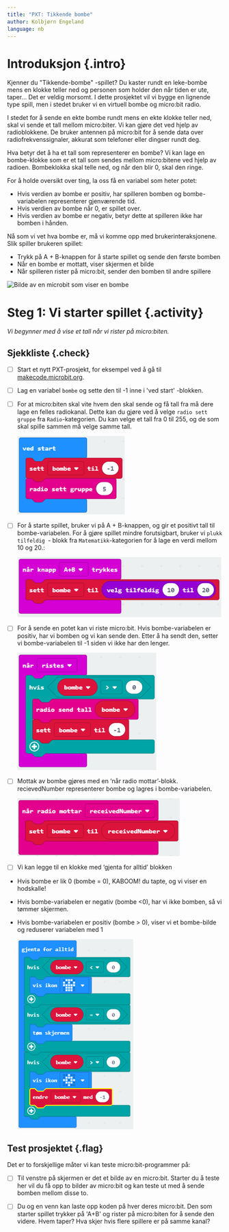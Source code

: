 ```yaml
---
title: "PXT: Tikkende bombe"
author: Kolbjørn Engeland
language: nb
---
```



# Introduksjon {.intro}

Kjenner du "Tikkende-bombe" -spillet? Du kaster rundt en leke-bombe mens en klokke teller ned og personen som holder
den når tiden er ute, taper... Det er veldig morsomt.
I dette prosjektet vil vi bygge en lignende type spill, men i stedet bruker vi en virtuell bombe og micro:bit radio.

I stedet for å sende en ekte bombe rundt mens en ekte klokke teller ned, skal vi sende et tall mellom micro:biter. 
Vi kan gjøre det ved hjelp av radioblokkene. De bruker antennen på micro:bit for å sende data over
radiofrekvenssignaler, akkurat som telefoner eller dingser rundt deg.

Hva betyr det å ha et tall som representerer en bombe? Vi kan lage en bombe-klokke som er et tall som sendes
mellom micro:bitene ved hjelp av radioen. Bombeklokka skal telle ned, og når den blir 0, skal den ringe.

For å holde oversikt over ting, la oss få en variabel som heter potet:
* Hvis verdien av bombe er positiv, har spilleren bomben og bombe-variabelen representerer gjenværende tid.
* Hvis verdien av bombe når 0, er spillet over.
* Hvis verdien av bombe er negativ, betyr dette at spilleren ikke har bomben i hånden.

Nå som vi vet hva bombe er, må vi komme opp med brukerinteraksjonene. Slik spiller brukeren spillet:
* Trykk på A + B-knappen for å starte spillet og sende den første bomben
* Når en bombe er mottatt, viser skjermen et bilde
* Når spilleren rister på micro:bit, sender den bomben til andre spillere

![Bilde av en microbit som viser en bombe](bombe.jpg)



# Steg 1: Vi starter spillet {.activity}

*Vi begynner med å vise et tall når vi rister på micro:biten.*

## Sjekkliste {.check}

- [ ] Start et nytt PXT-prosjekt, for eksempel ved å gå til
  [makecode.microbit.org](https://makecode.microbit.org/?lang=no).

- [ ] Lag en variabel `bombe` og sette den til -1 inne i 'ved start' -blokken.

- [ ] For at micro:biten skal vite hvem den skal sende og få tall fra må dere lage en felles radiokanal.
Dette kan du gjøre ved å velge `radio sett gruppe` fra `Radio`-kategorien. 
Du kan velge et tall fra 0 til 255, og de som skal spille sammen må velge samme tall.

    ![Bilde av "sett bombe til" og "radio sett gruppe" klossene](bombeskript_1.PNG)

- [ ] For å starte spillet, bruker vi på A + B-knappen, og gir et positivt tall til bombe-variabelen. For å gjøre
spillet mindre forutsigbart, bruker vi  `plukk tilfeldig `- blokk fra `Matematikk`-kategorien for å lage en verdi mellom 10 og 20.:

    ![Bilde av "når A+B trykkes" der bombe settes til tilfeldig tall mellom 20 og 20](bombeskript_2.PNG)

- [ ] For å sende en potet kan vi riste micro:bit. Hvis bombe-variabelen er positiv, har vi bomben og vi kan
sende den. Etter å ha sendt den, setter vi bombe-variabelen til -1 siden vi ikke har den lenger.

   ![Bilde av "når ristes" der verdien for bombe-variabelen sendes og settes til 0](bombeskript_3.PNG)

- [ ] Mottak av bombe gjøres med en ‘når radio mottar’-blokk. recievedNumber representerer bombe og
lagres i bombe-variabelen.

   ![Bilde av "når radio mottar-blokk" der verdien for bombe-variabelen settes til RecievedNumber](bombeskript_4.PNG)

- [ ] Vi kan legge til en klokke med ‘gjenta for alltid’ blokken
* Hvis bombe er lik 0 (bombe = 0), KABOOM! du tapte, og vi viser en hodskalle!
* Hvis bombe-variabelen er negativ (bombe <0), har vi ikke bomben, så vi tømmer skjermen.
* Hvis bombe-variabelen er positiv (bombe > 0), viser vi et bombe-bilde og reduserer variabelen med 1

  ![Bilde av "for alltid blokk" der man viser bilde avhengig av verdien til bombe-variabelen](bombeskript_5.PNG)


## Test prosjektet {.flag}

Det er to forskjellige måter vi kan teste micro:bit-programmer på:

- [ ] Til venstre på skjermen er det et bilde av en micro:bit. Starter du å teste her vil du få opp to bilder av 
micro:bit og kan teste ut med å sende bomben mellom disse to.


- [ ] Du og en venn kan laste opp koden på hver deres micro:bit. Den som starter spillet trykker på 'A+B' 
og rister på micro:biten for å sende den videre. Hvem taper? Hva skjer hvis flere spillere er på samme kanal?

